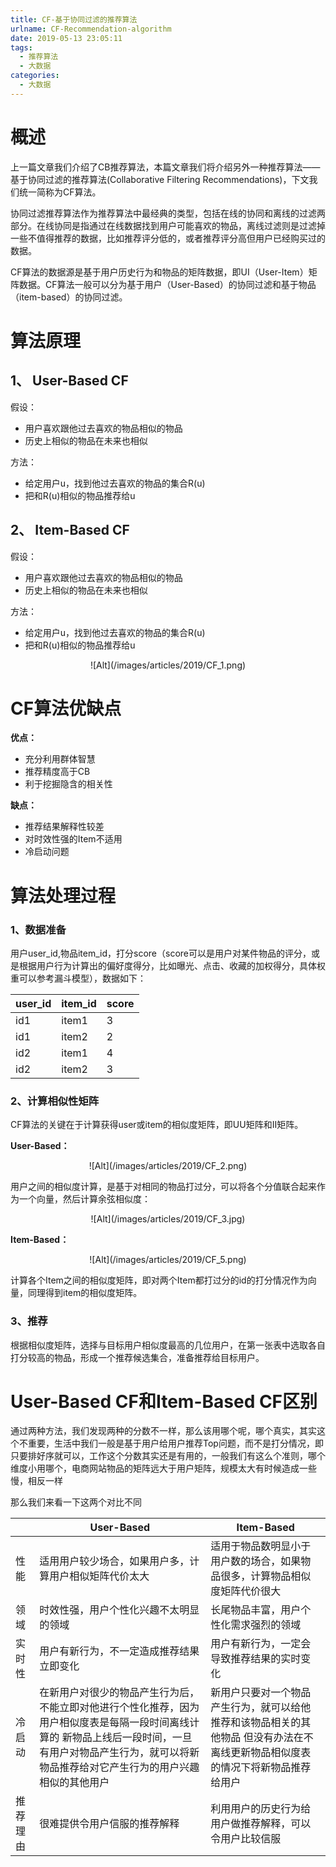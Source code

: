 ```yaml
---
title: CF-基于协同过滤的推荐算法
urlname: CF-Recommendation-algorithm
date: 2019-05-13 23:05:11
tags:
  - 推荐算法
  - 大数据
categories:
  - 大数据
---
```


# 概述

上一篇文章我们介绍了CB推荐算法，本篇文章我们将介绍另外一种推荐算法——基于协同过滤的推荐算法(Collaborative Filtering Recommendations)，下文我们统一简称为CF算法。

协同过滤推荐算法作为推荐算法中最经典的类型，包括在线的协同和离线的过滤两部分。在线协同是指通过在线数据找到用户可能喜欢的物品，离线过滤则是过滤掉一些不值得推荐的数据，比如推荐评分低的，或者推荐评分高但用户已经购买过的数据。

CF算法的数据源是基于用户历史行为和物品的矩阵数据，即UI（User-Item）矩阵数据。CF算法一般可以分为基于用户（User-Based）的协同过滤和基于物品（item-based）的协同过滤。

# 算法原理

## 1、 User-Based CF
假设：
* 用户喜欢跟他过去喜欢的物品相似的物品
* 历史上相似的物品在未来也相似

方法：
* 给定用户u，找到他过去喜欢的物品的集合R(u)
* 把和R(u)相似的物品推荐给u


## 2、 Item-Based CF
假设：
* 用户喜欢跟他过去喜欢的物品相似的物品
* 历史上相似的物品在未来也相似

方法：
* 给定用户u，找到他过去喜欢的物品的集合R(u)
* 把和R(u)相似的物品推荐给u

<div style="display: flex; justify-content: center;">
![Alt](/images/articles/2019/CF_1.png)
</div>


# CF算法优缺点

**优点：**
- 充分利用群体智慧
- 推荐精度高于CB
- 利于挖掘隐含的相关性

**缺点：**
- 推荐结果解释性较差
- 对时效性强的Item不适用
- 冷启动问题

# 算法处理过程

### 1、数据准备

用户user_id,物品item_id，打分score（score可以是用户对某件物品的评分，或是根据用户行为计算出的偏好度得分，比如曝光、点击、收藏的加权得分，具体权重可以参考漏斗模型），数据如下：

|  user_id | item_id | score | 
| ----- | ------------- | ---- |
| id1   | item1 | 3 |
| id1  | item2 | 2 |
| id2  | item1 | 4 |
| id2 | item2  | 3 |

### 2、计算相似性矩阵

CF算法的关键在于计算获得user或item的相似度矩阵，即UU矩阵和II矩阵。

**User-Based：**

<div style="display: flex; justify-content: center;">
![Alt](/images/articles/2019/CF_2.png)
</div>

用户之间的相似度计算，是基于对相同的物品打过分，可以将各个分值联合起来作为一个向量，然后计算余弦相似度：

<div style="display: flex; justify-content: center;">
![Alt](/images/articles/2019/CF_3.jpg)
</div>

**Item-Based：**

<div style="display: flex; justify-content: center;">
![Alt](/images/articles/2019/CF_5.png)
</div>

计算各个Item之间的相似度矩阵，即对两个Item都打过分的id的打分情况作为向量，同理得到item的相似度矩阵。

### 3、推荐

根据相似度矩阵，选择与目标用户相似度最高的几位用户，在第一张表中选取各自打分较高的物品，形成一个推荐候选集合，准备推荐给目标用户。

# User-Based CF和Item-Based CF区别

通过两种方法，我们发现两种的分数不一样，那么该用哪个呢，哪个真实，其实这个不重要，生活中我们一般是基于用户给用户推荐Top问题，而不是打分情况，即只要排好序就可以，工作这个分数其实还是有用的，一般我们有这么个准则，哪个维度小用哪个，电商网站物品的矩阵远大于用户矩阵，规模太大有时候造成一些慢，相反一样 

那么我们来看一下这两个对比不同

|   | User-Based          | Item-Based | 
| ----- | ------------- | ---- |
| 性能   | 适用用户较少场合，如果用户多，计算用户相似矩阵代价太大 | 适用于物品数明显小于用户数的场合，如果物品很多，计算物品相似度矩阵代价很大 |
| 领域  | 时效性强，用户个性化兴趣不太明显的领域 | 长尾物品丰富，用户个性化需求强烈的领域 |
| 实时性  | 用户有新行为，不一定造成推荐结果立即变化 | 用户有新行为，一定会导致推荐结果的实时变化 |
| 冷启动 | 在新用户对很少的物品产生行为后，不能立即对他进行个性化推荐，因为用户相似度表是每隔一段时间离线计算的  新物品上线后一段时间，一旦有用户对物品产生行为，就可以将新物品推荐给对它产生行为的用户兴趣相似的其他用户   | 新用户只要对一个物品产生行为，就可以给他推荐和该物品相关的其他物品   但没有办法在不离线更新物品相似度表的情况下将新物品推荐给用户 |
| 推荐理由  | 很难提供令用户信服的推荐解释   | 利用用户的历史行为给用户做推荐解释，可以令用户比较信服 |


